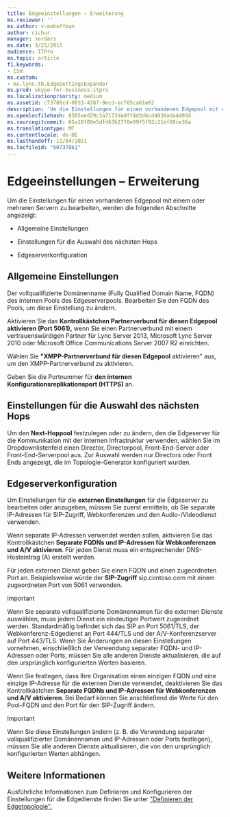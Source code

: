 ```yaml
---
title: Edgeeinstellungen – Erweiterung
ms.reviewer: ''
ms.author: v-mahoffman
author: cichur
manager: serdars
ms.date: 3/25/2015
audience: ITPro
ms.topic: article
f1.keywords:
- CSH
ms.custom:
- ms.lync.tb.EdgeSettingsExpander
ms.prod: skype-for-business-itpro
ms.localizationpriority: medium
ms.assetid: c73780cd-0033-4287-9ecd-ecf65ca61e62
description: 'Um die Einstellungen für einen vorhandenen Edgepool mit einem oder mehreren Servern zu bearbeiten, werden die folgenden Abschnitte angezeigt:'
ms.openlocfilehash: 8565aed29c3a7173dadff4d2d6cd4836ada4493d
ms.sourcegitcommit: 65a10f80e5dfd67b2778e09f5f92c21ef09ce36a
ms.translationtype: MT
ms.contentlocale: de-DE
ms.lasthandoff: 11/04/2021
ms.locfileid: "60737861"
---
```

# <a name="edge-settings-expander"></a>Edgeeinstellungen – Erweiterung

Um die Einstellungen für einen vorhandenen Edgepool mit einem oder mehreren Servern zu bearbeiten, werden die folgenden Abschnitte angezeigt:

- Allgemeine Einstellungen

- Einstellungen für die Auswahl des nächsten Hops

- Edgeserverkonfiguration



## <a name="general-settings"></a>Allgemeine Einstellungen

Der vollqualifizierte Domänenname (Fully Qualified Domain Name, FQDN) des internen Pools des Edgeserverpools. Bearbeiten Sie den FQDN des Pools, um diese Einstellung zu ändern.

Aktivieren Sie das **Kontrollkästchen Partnerverbund für diesen Edgepool aktivieren (Port 5061),** wenn Sie einen Partnerverbund mit einem vertrauenswürdigen Partner für Lync Server 2013, Microsoft Lync Server 2010 oder Microsoft Office Communications Server 2007 R2 einrichten.

Wählen Sie **"XMPP-Partnerverbund für diesen Edgepool** aktivieren" aus, um den XMPP-Partnerverbund zu aktivieren.

Geben Sie die Portnummer für **den internen Konfigurationsreplikationsport (HTTPS)** an.

## <a name="next-hop-selection-settings"></a>Einstellungen für die Auswahl des nächsten Hops

Um den **Next-Hoppool** festzulegen oder zu ändern, den die Edgeserver für die Kommunikation mit der internen Infrastruktur verwenden, wählen Sie im Dropdownlistenfeld einen Director, Directorpool, Front-End-Server oder Front-End-Serverpool aus. Zur Auswahl werden nur Directors oder Front Ends angezeigt, die im Topologie-Generator konfiguriert wurden.

## <a name="edge-server-configuration"></a>Edgeserverkonfiguration

Um Einstellungen für die **externen Einstellungen** für die Edgeserver zu bearbeiten oder anzugeben, müssen Sie zuerst ermitteln, ob Sie separate IP-Adressen für SIP-Zugriff, Webkonferenzen und den Audio-/Videodienst verwenden.

Wenn separate IP-Adressen verwendet werden sollen, aktivieren Sie das Kontrollkästchen **Separate FQDNs und IP-Adressen für Webkonferenzen und A/V aktivieren**. Für jeden Dienst muss ein entsprechender DNS-Hosteintrag (A) erstellt werden.

Für jeden externen Dienst geben Sie einen FQDN und einen zugeordneten Port an. Beispielsweise würde der **SIP-Zugriff** sip.contoso.com mit einem zugeordneten Port von 5061 verwenden.

> [!IMPORTANT]
> Wenn Sie separate vollqualifizierte Domänennamen für die externen Dienste auswählen, muss jedem Dienst ein eindeutiger Portwert zugeordnet werden. Standardmäßig befindet sich das SIP an Port 5061/TLS, der Webkonferenz-Edgedienst an Port 444/TLS und der A/V-Konferenzserver auf Port 443/TLS. Wenn Sie Änderungen an diesen Einstellungen vornehmen, einschließlich der Verwendung separater FQDN- und IP-Adressen oder Ports, müssen Sie alle anderen Dienste aktualisieren, die auf den ursprünglich konfigurierten Werten basieren.

Wenn Sie festlegen, dass Ihre Organisation einen einzigen FQDN und eine einzige IP-Adresse für die externen Dienste verwendet, deaktivieren Sie das Kontrollkästchen **Separate FQDNs und IP-Adressen für Webkonferenzen und A/V aktivieren**. Bei Bedarf können Sie anschließend die Werte für den Pool-FQDN und den Port für den SIP-Zugriff ändern.

> [!IMPORTANT]
> Wenn Sie diese Einstellungen ändern (z. B. die Verwendung separater vollqualifizierter Domänennamen und IP-Adressen oder Ports festlegen), müssen Sie alle anderen Dienste aktualisieren, die von den ursprünglich konfigurierten Werten abhängen.

## <a name="see-also"></a>Weitere Informationen

Ausführliche Informationen zum Definieren und Konfigurieren der Einstellungen für die Edgedienste finden Sie unter ["Definieren der Edgetopologie".](/previous-versions/office/lync-server-2013/lync-server-2013-define-your-edge-topology)